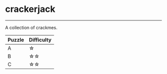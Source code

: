# crackerjack #
---

A collection of crackmes.

| Puzzle | Difficulty |
| --- | --- |
| A | ☆ |
| B | ☆☆ |
| C | ☆☆ |

